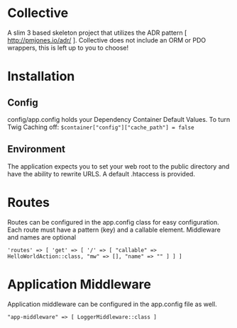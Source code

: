 # Collective
A slim 3 based skeleton project that utilizes the ADR pattern [ http://pmjones.io/adr/ ].
Collective does not include an ORM or PDO wrappers, this is left up to you to choose!

# Installation

## Config
config/app.config holds your Dependency Container Default Values.
To turn Twig Caching off:
`
$container["config"]["cache_path"] = false
`

## Environment
The application expects you to set your web root to the public directory and have the ability to rewrite URLS. A default .htaccess is provided.

# Routes
Routes can be configured in the app.config class for easy configuration.
Each route must have a pattern (key) and a callable element. Middleware and names are optional

`
    'routes' => [
        'get' => [
            '/' => [ "callable" => HelloWorldAction::class, "mw" => [], "name" => "" ]
        ]
    ]
`

# Application Middleware
Application middleware can be configured in the app.config file as well.

`
    "app-middleware" => [
        LoggerMiddleware::class
    ]
`